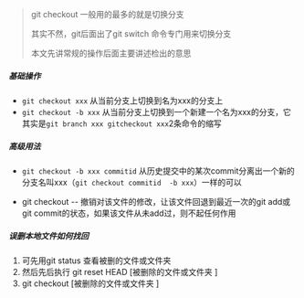 > git checkout 一般用的最多的就是切换分支
>
> 其实不然，git后面出了git switch 命令专门用来切换分支
>
> 本文先讲常规的操作后面主要讲述检出的意思

##### 基础操作

- `git checkout xxx` 从当前分支上切换到名为xxx的分支上
- `git checkout -b xxx`    从当前分支上切换到一个新建一个名为xxx的分支，它其实是`git branch xxx gitcheckout xxx`2条命令的缩写

##### 高级用法

- `git checkout -b xxx commitid`   从历史提交中的某次commit分离出一个新的分支名叫xxx（`git checkout commitid  -b xxx`）一样的可以

- git checkout -- <file> 撤销对该文件的修改，让该文件回退到最近一次的git add或git commit的状态，如果该文件从未add过，则不起任何作用

  
##### 误删本地文件如何找回 
1. 可先用git status 查看被删的文件或文件夹
2. 然后先后执行 git reset HEAD  [被删除的文件或文件夹 ]
3. git checkout  [被删除的文件或文件夹 ]




